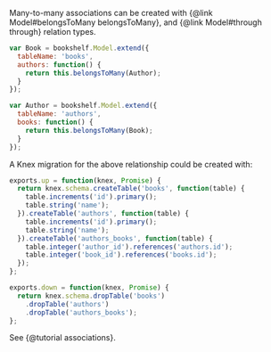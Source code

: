 Many-to-many associations can be created with {@link Model#belongsToMany belongsToMany}, and {@link Model#through through} relation types.

```js
var Book = bookshelf.Model.extend({
  tableName: 'books',
  authors: function() {
    return this.belongsToMany(Author);
  }
});

var Author = bookshelf.Model.extend({
  tableName: 'authors',
  books: function() {
    return this.belongsToMany(Book);
  }
});
```
A Knex migration for the above relationship could be created with:

```js
exports.up = function(knex, Promise) {
  return knex.schema.createTable('books', function(table) {
    table.increments('id').primary();
    table.string('name');
  }).createTable('authors', function(table) {
    table.increments('id').primary();
    table.string('name');
  }).createTable('authors_books', function(table) {
    table.integer('author_id').references('authors.id');
    table.integer('book_id').references('books.id');
  });
};

exports.down = function(knex, Promise) {
  return knex.schema.dropTable('books')
    .dropTable('authors')
    .dropTable('authors_books');
};
```
See {@tutorial associations}.
